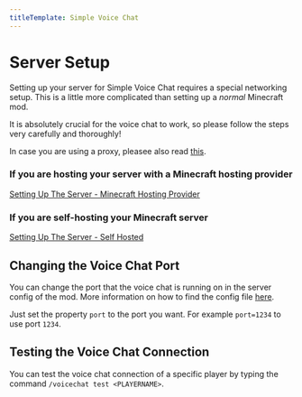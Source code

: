 ```yaml
---
titleTemplate: Simple Voice Chat
---
```


# Server Setup

Setting up your server for Simple Voice Chat requires a special networking setup.
This is a little more complicated than setting up a *normal* Minecraft mod.

It is absolutely crucial for the voice chat to work, so please follow the steps very carefully and thoroughly!

In case you are using a proxy, pleasee also read [this](proxy_setup).

### If you are hosting your server with a Minecraft hosting provider

[Setting Up The Server - Minecraft Hosting Provider](server_setup_mc_hosting)

### If you are self-hosting your Minecraft server

[Setting Up The Server - Self Hosted](server_setup_self_hosted)

## Changing the Voice Chat Port

You can change the port that the voice chat is running on in the server config of the mod.
More information on how to find the config file [here](configuration).

Just set the property `port` to the port you want.
For example `port=1234` to use port `1234`.

## Testing the Voice Chat Connection

You can test the voice chat connection of a specific player by typing the command `/voicechat test <PLAYERNAME>`.

<ClientOnly>
    <WikiTracker name="setup"/>
</ClientOnly>
